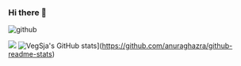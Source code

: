 ### Hi there 👋

<!--
**VegSja/VegSja** is a ✨ _special_ ✨ repository because its `README.md` (this file) appears on your GitHub profile.

Here are some ideas to get you started:

- 🔭 I’m currently working on ...
- 🌱 I’m currently learning ...
- 👯 I’m looking to collaborate on ...
- 🤔 I’m looking for help with ...
- 💬 Ask me about ...
- 📫 How to reach me: ...
- 😄 Pronouns: ...
- ⚡ Fun fact: ...
-->

![github](https://img.shields.io/badge/GitHub-000000?style=for-the-badge&logo=GitHub&logoColor=white)

![](https://gitwar.herokuapp.com/badge?username=VegSja)
![VegSja's GitHub stats](https://github-readme-stats.vercel.app/api?username=VegSja)](https://github.com/anuraghazra/github-readme-stats)
